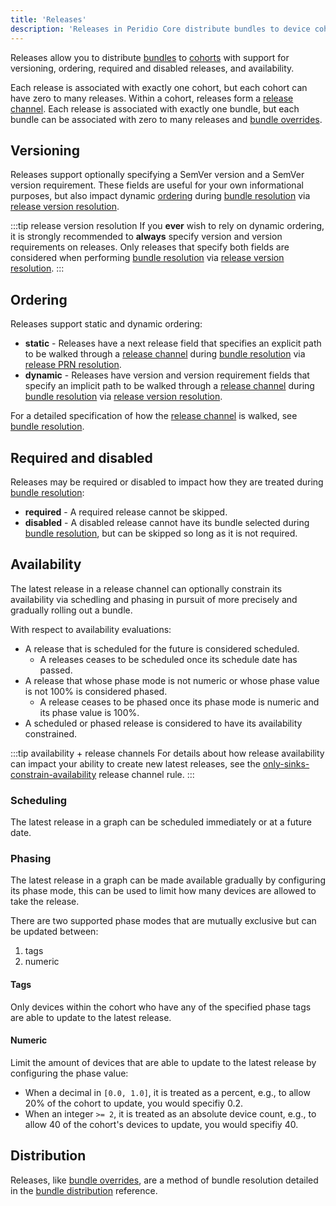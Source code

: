 ```yaml
---
title: 'Releases'
description: 'Releases in Peridio Core distribute bundles to device cohorts with versioning, ordering, and availability controls for systematic fleet updates.'
---
```


Releases allow you to distribute [bundles](/peridio-core/reference/bundle-management/bundles.md) to [cohorts](/peridio-core/reference/device-management/cohorts.md) with support for versioning, ordering, required and disabled releases, and availability.

Each release is associated with exactly one cohort, but each cohort can have zero to many releases. Within a cohort, releases form a [release channel](/peridio-core/reference/bundle-management/release-channels). Each release is associated with exactly one bundle, but each bundle can be associated with zero to many releases and [bundle overrides](bundle-overrides).

## Versioning

Releases support optionally specifying a SemVer version and a SemVer version requirement. These fields are useful for your own informational purposes, but also impact dynamic [ordering](#ordering) during [bundle resolution](/peridio-core/reference/bundle-management/bundle-distribution#bundle-resolution) via [release version resolution](/peridio-core/reference/bundle-management/bundle-distribution#release-resolution-method).

:::tip release version resolution
If you **ever** wish to rely on dynamic ordering, it is strongly recommended to **always** specify version and version requirements on releases. Only releases that specify both fields are considered when performing [bundle resolution](/peridio-core/reference/bundle-management/bundle-distribution#bundle-resolution) via [release version resolution](/peridio-core/reference/bundle-management/bundle-distribution#release-resolution-method).
:::

## Ordering

Releases support static and dynamic ordering:

- **static** - Releases have a next release field that specifies an explicit path to be walked through a [release channel](/peridio-core/reference/bundle-management/release-channels) during [bundle resolution](/peridio-core/reference/bundle-management/bundle-distribution#bundle-resolution) via [release PRN resolution](/peridio-core/reference/bundle-management/bundle-distribution#release-resolution-method).
- **dynamic** - Releases have version and version requirement fields that specify an implicit path to be walked through a [release channel](/peridio-core/reference/bundle-management/release-channels) during [bundle resolution](/peridio-core/reference/bundle-management/bundle-distribution#bundle-resolution) via [release version resolution](/peridio-core/reference/bundle-management/bundle-distribution#release-resolution-method).

For a detailed specification of how the [release channel](/peridio-core/reference/bundle-management/release-channels) is walked, see [bundle resolution](/peridio-core/reference/bundle-management/bundle-distribution#bundle-resolution).

## Required and disabled

Releases may be required or disabled to impact how they are treated during [bundle resolution](/peridio-core/reference/bundle-management/bundle-distribution#bundle-resolution):

- **required** - A required release cannot be skipped.
- **disabled** - A disabled release cannot have its bundle selected during [bundle resolution](/peridio-core/reference/bundle-management/bundle-distribution#bundle-resolution), but can be skipped so long as it is not required.

## Availability

The latest release in a release channel can optionally constrain its availability via schedling and phasing in pursuit of more precisely and gradually rolling out a bundle.

With respect to availability evaluations:

- A release that is scheduled for the future is considered scheduled.
  - A releases ceases to be scheduled once its schedule date has passed.
- A release that whose phase mode is not numeric or whose phase value is not 100% is considered phased.
  - A release ceases to be phased once its phase mode is numeric and its phase value is 100%.
- A scheduled or phased release is considered to have its availability constrained.

:::tip availability + release channels
For details about how release availability can impact your ability to create new latest releases, see the [only-sinks-constrain-availability](/peridio-core/reference/bundle-management/release-channels#only-sinks-constrain-availability) release channel rule.
:::

### Scheduling

The latest release in a graph can be scheduled immediately or at a future date.

### Phasing

The latest release in a graph can be made available gradually by configuring its phase mode, this can be used to limit how many devices are allowed to take the release.

There are two supported phase modes that are mutually exclusive but can be updated between:

1. tags
2. numeric

#### Tags

Only devices within the cohort who have any of the specified phase tags are able to update to the latest release.

#### Numeric

Limit the amount of devices that are able to update to the latest release by configuring the phase value:

- When a decimal in `[0.0, 1.0]`, it is treated as a percent, e.g., to allow 20% of the cohort to update, you would specifiy 0.2.
- When an integer `>= 2`, it is treated as an absolute device count, e.g., to allow 40 of the cohort's devices to update, you would specifiy 40.

## Distribution

Releases, like [bundle overrides](bundle-overrides), are a method of bundle resolution detailed in the [bundle distribution](/peridio-core/reference/bundle-management/bundle-distribution) reference.
